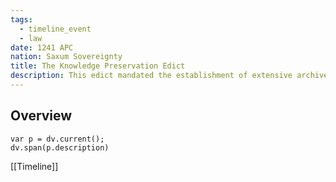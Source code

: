 ```yaml
---
tags:
  - timeline_event
  - law
date: 1241 APC
nation: Saxum Sovereignty
title: The Knowledge Preservation Edict
description: This edict mandated the establishment of extensive archives and libraries throughout [[Saxum Sovereignty Overview|Saxum]]. It required the safeguarding of historical texts, arcane scrolls, and invaluable research, making knowledge accessible to all citizens.
---
```

## Overview
```dataviewjs
var p = dv.current();
dv.span(p.description)
```

[[Timeline]]